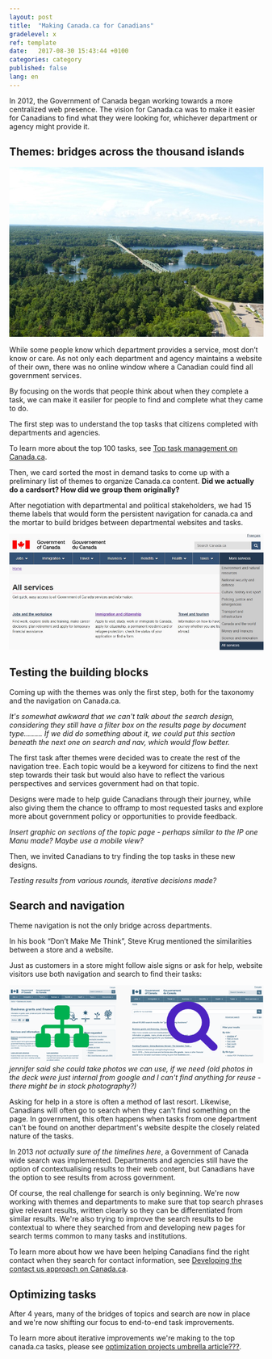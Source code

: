 ```yaml
---
layout: post
title:  "Making Canada.ca for Canadians"
gradelevel: x
ref: template
date:   2017-08-30 15:43:44 +0100
categories: category
published: false
lang: en
---
```


<!--Objectives: demonstrate how the themes reflect top tasks, how they work with search, how we've applied rigorous user testing to topic and doormat designs -->

In 2012, the Government of Canada began working towards a more centralized web presence. The vision for Canada.ca was to make it easier for Canadians to find what they were looking for, whichever department or agency might provide it.

## Themes: bridges across the thousand islands

<img class="img-responsive" alt="Bridge across the Thousand Islands" src="/images/thousand-islands-bridge_600x400.jpg">

While some people know which department provides a service, most don’t know or care. As not only each department and agency maintains a website of their own, there was no online window where a Canadian could find all government services. 

By focusing on the words that people think about when they complete a task, we can make it easiler for people to find and complete what they came to do.
 
The first step was to understand the top tasks that citizens completed with departments and agencies. 

To learn more about the top 100 tasks, see [Top task management on Canada.ca]().

Then, we card sorted the most in demand tasks to come up with a preliminary list of themes to organize Canada.ca content. **Did we actually do a cardsort? How did we group them originally?**

After negotiation with departmental and political stakeholders, we had 15 theme labels that would form the persistent navigation for canada.ca and the mortar to build bridges between departmental websites and tasks.

<img class="img-responsive" alt="Themes on canada.ca" src="/images/themes_1000x457.jpg">

## Testing the building blocks

Coming up with the themes was only the first step, both for the taxonomy and the navigation on Canada.ca.

*It's somewhat awkward that we can't talk about the search design, considering they still have a filter box on the results page by document type......... If we did do something about it, we could put this section beneath the next one on search and nav, which would flow better.*

The first task after themes were decided was to create the rest of the navigation tree. Each topic would be a keyword for citizens to find the next step towards their task but would also have to reflect the various perspectives and services government had on that topic.

Designs were made to help guide Canadians through their journey, while also giving them the chance to offramp to most requested tasks and explore more about government policy or opportunities to provide feedback.

*Insert graphic on sections of the topic page - perhaps similar to the IP one Manu made? Maybe use a mobile view?*

Then, we invited Canadians to try finding the top tasks in these new designs. 

*Testing results from various rounds, iterative decisions made?*




## Search and navigation

Theme navigation is not the only bridge across departments.

In his book “Don’t Make Me Think”, Steve Krug mentioned the similarities between a store and a website.

Just as customers in a store might follow aisle signs or ask for help, website visitors use both navigation and search to find their tasks:

<img class="img-responsive" alt="Navigation and search" src="/images/nav-and-search_700x215.png"> *jennifer said she could take photos we can use, if we need (old photos in the deck were just internal from google and I can't find anything for reuse - there might be in stock photography?)*

Asking for help in a store is often a method of last resort. Likewise, Canadians will often go to search when they can't find something on the page. In government, this often happens when tasks from one department can't be found on another department's website despite the closely related nature of the tasks.

In 2013 *not actually sure of the timelines here*, a Government of Canada wide search was implemented. Departments and agencies still have the option of contextualising results to their web content, but Canadians have the option to see results from across government.

Of course, the real challenge for search is only beginning. We're now working with themes and departments to make sure that top search phrases give relevant results, written clearly so they can be differentiated from similar results. We're also trying to improve the search results to be contextual to where they searched from and developing new pages for search terms common to many tasks and institutions. 

To learn more about how we have been helping Canadians find the right contact when they search for contact information, see [Developing the contact us approach on Canada.ca]().

## Optimizing tasks

After 4 years, many of the bridges of topics and search are now in place and we're now shifting our focus to end-to-end task improvements.

To learn more about iterative improvements we're making to the top canada.ca tasks, please see [optimization projects umbrella article???]().
